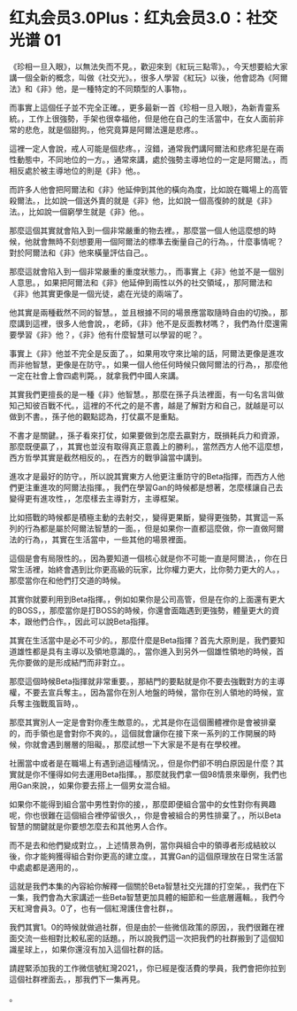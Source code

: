 # 红丸会员3.0Plus：红丸会员3.0：社交光谱 01

《珍相一旦入眼》，以無法失而不見。，歡迎來到《紅玩三點零》。，今天想要給大家講一個全新的概念，叫做《社交光》。，很多人學習《紅玩》以後，他會認為《阿爾法》和《非》他，是一種特定的不同類型的人事物，。

而事實上這個任子並不完全正確。，更多最新一首《珍相一旦入眼》，為新青靈系統。，工作上很強勢，手架也很幸福他，但是他在自己的生活當中，在女人面前非常的悲危，就是個甜狗。，他究竟算是阿爾法還是悲疼。。

這裡一定人會說，戒人可能是個悲疼。，沒錯，通常我們講阿爾法和悲疼犯是在兩性動態中，不同地位的一方。，通常來講，處於強勢主導地位的一定是阿爾法。，而相反處於被主導地位的則是《非》他。。

而許多人他會把阿爾法和《非》他延伸到其他的橫向為度，比如說在職場上的高管殺爾法。，比如說一個送外賣的就是《非》他，比如說一個高復帥的就是《非》法。，比如說一個窮學生就是《非》他。。

那麼這個其實就會陷入到一個非常嚴重的物去裡。，那麼當一個人他這麼想的時候，他就會無時不刻想要用一個阿爾法的標準去衡量自己的行為。，什麼事情呢？對於阿爾法和《非》他來橫量評估自己。。

那麼這就會陷入到一個非常嚴重的重度狀態力。，而事實上《非》他並不是一個別人意思。，如果把阿爾法和《非》他延伸到兩性以外的社交領域，，那阿爾法和《非》他其實更像是一個光徒，處在光徒的兩端了。

他其實是兩種截然不同的智慧。，並且根據不同的場景應當取隨時自由的切換。，那麼講到這裡，很多人他會說，，老師，《非》他不是反面教材嗎？，我們為什麼還需要學習《非》他？，《非》他有什麼智慧可以學習的呢？。

事實上《非》他並不完全是反面了。，如果用攻守來比喻的話，阿爾法更像是進攻而非他智慧，更像是在防守。，如果一個人他任何時候只做阿爾法的行為，，那麼他一定在社會上會四處判斃。，就拿我們中國人來講。

其實我們更擅長的是一種《非》他智慧。，那麼在孫子兵法裡面，有一句名言叫做知己知彼百戰不代。，這裡的不代之的是不書，越是了解對方和自己，就越是可以做到不書。，孫子他的觀點認為，打仗贏不是重點。

不書才是關鍵。，孫子看來打仗，如果要做到怎麼去贏對方，既損耗兵力和資源，那麼既便贏了，，其實也並沒有取得真正意義上的勝利。，當然西方人他不這麼想，西方哲學其實是截然相反的。，在西方的戰爭論當中講到。

進攻才是最好的防守。，所以說其實東方人他更注重防守的Beta指揮，而西方人他們更注重進攻的阿爾法指揮。，我們在學習Gan的時候都是想著，怎麼樣讓自己去變得更有進攻性，，怎麼樣去主導對方，主導框架。

比如搭戰的時候都是積極主動的去射交，，變得更果斷，變得更強勢，其實這一系列的行為都是屬於阿爾法智慧的一面。，但是如果你一直都這麼做，你一直做阿爾法的行為，，其實在生活當中，一些其他的場景裡面。

這個是會有局限性的。，因為要知道一個核心就是你不可能一直是阿爾法，，你在日常生活裡，始終會遇到比你更高級的玩家，比你權力更大，比你勢力更大的人。，那麼當你在和他們打交道的時候。

其實你就要利用到Beta指揮。，例如如果你是公司高管，但是在你的上面還有更大的BOSS，，那麼當你是打BOSS的時候，你還會面臨遇到更強勢，體量更大的資本，跟他們合作。，因此可以說Beta指揮。

其實在生活當中是必不可少的。，那麼什麼是Beta指揮？首先大原則是，我們要知道雄性都是具有主導以及領地意識的。，當你進入到另外一個雄性領地的時候，首先你要做的是形成結門而非對立。。

那麼這個時候Beta指揮就非常重要。，那結門的要點就是你不要去強戰對方的主導權，不要去宣兵奪主。，因為當你在別人地盤的時候，當你在別人領地的時候，宣兵奪主強戰風盲時，。

那麼其實別人一定是會對你產生敵意的。，尤其是你在這個團體裡你是會被排棄的，而手領也是會對你不爽的。，這個就會讓你在接下來一系列的工作開展的時候，你就會遇到層層的阻礙。，那麼試想一下大家是不是有在學校裡。

社團當中或者是在職場上有遇到過這種情況。，但是你們卻不明白原因是什麼？其實就是你不懂得如何去運用Beta指揮。，那麼就我們拿一個98情景來舉例，我們也用Gan來說，，如果你要去搭上一個男女混合組。

如果你不能得到組合當中男性對你的接，，那麼即便組合當中的女性對你有興趣呢，你也很難在這個組合裡停留很久，，你是會被組合的男性排棄了。，所以Beta智慧的關鍵就是你要想怎麼去和其他男人合作。

而不是去和他們變成對立。，上述情景為例，當你與組合中的領導者形成結紋以後，你才能夠獲得組合對你更高的建立度。，其實Gan的這個原理放在日常生活當中處處都是適用的，。

這就是我們本集的內容給你解釋一個關於Beta智慧社交光譜的打空架。，我們在下一集，我們會為大家講述一些Beta智慧更加具體的細節和一些底層邏輯。，我們今天紅灣會員3。0了，也有一個紅灣護住會社群，。

我們其實1。0的時候就做過社群，但是由於一些微信政策的原因，，我們很難在裡面交流一些相對比較私密的話題。，所以說我們這一次把我們的社群搬到了這個知識星球上，，如果你還沒有加入這個社群的話。

請趕緊添加我的工作微信號紅灣2021，，你已經是復活費的學員，我們會把你拉到這個社群裡面去。，那我們下一集再見。

。